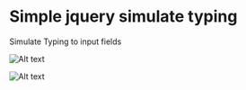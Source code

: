 Simple jquery simulate typing
===============

Simulate Typing to input fields

![Alt text](/../master/img/gif_typing.gif?raw=true "Simulate Typing")


![Alt text](/../master/img/gif_typing2.gif?raw=true "Simulate Typing 2")
